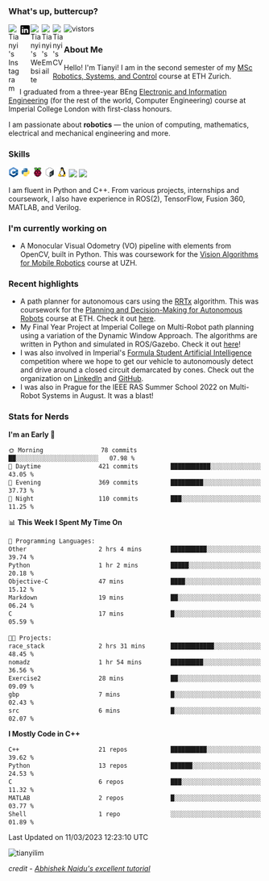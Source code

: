 ### What's up, buttercup?
<a href="https://www.instagram.com/stratosphere._/">
  <img align="left" alt="Tianyi's Instagram" width="22px" src="https://raw.githubusercontent.com/simple-icons/simple-icons/develop/icons/instagram.svg" />
</a>
<a href="https://www.linkedin.com/in/tianyilim/">
  <img align="left" alt="Tianyi's LinkedIn" width="22px" src="https://raw.githubusercontent.com/simple-icons/simple-icons/develop/icons/linkedin.svg" />
</a>
<a href="https://tianyilim.github.io/">
  <img align="left" alt="Tianyi's Website" width="22px" src="https://raw.githubusercontent.com/simple-icons/simple-icons/develop/icons/internetexplorer.svg" />
</a>
<a href="0.tianyi.lim@gmail.com">
  <img align="left" alt="Tianyi's Email" width="22px" src="https://raw.githubusercontent.com/simple-icons/simple-icons/develop/icons/gmail.svg" />
</a>
<a href="https://tianyilim.github.io/assets/TianyiLim_CV.pdf">
  <img align="left" alt="Tianyi's CV" width="22px" src="https://raw.githubusercontent.com/simple-icons/simple-icons/develop/icons/adobeacrobatreader.svg" />
</a>

![vistors](https://visitor-badge.glitch.me/badge?page_id=tianyilim.tianyilim)

### About Me
Hello! I'm Tianyi! I am in the second semester of my [MSc Robotics, Systems, and Control](https://master-robotics.ethz.ch/) course at ETH Zurich.

I graduated from a three-year BEng [Electronic and Information Engineering](https://www.imperial.ac.uk/electrical-engineering/study/undergraduate/electronic-and-information-engineering/) (for the rest of the world, Computer Engineering) course at Imperial College London with first-class honours.

I am passionate about **robotics** &mdash; the union of computing, mathematics, electrical and mechanical engineering and more.

### Skills
<code><img height="20" src="https://raw.githubusercontent.com/devicons/devicon/master/icons/cplusplus/cplusplus-original.svg"></code>
<code><img height="20" src="https://raw.githubusercontent.com/devicons/devicon/master/icons/python/python-original.svg"></code>
<code><img height="20" src="https://raw.githubusercontent.com/devicons/devicon/master/icons/raspberrypi/raspberrypi-original.svg"></code>
<code><img height="20" src="https://raw.githubusercontent.com/devicons/devicon/master/icons/bash/bash-original.svg"></code>
<code><img height="20" src="https://raw.githubusercontent.com/devicons/devicon/master/icons/linux/linux-original.svg"></code>
<code><img height="20" src="https://upload.wikimedia.org/wikipedia/commons/1/15/Robot_Operating_System_logo.svg"></code>
<code><img height="20" src="http://classic.gazebosim.org/assets/logos/gazebo_icon_pos-76b768ca51b0c24a5e5ddeb5a844baf3a3efc83e42affae355ed6ce9326707e4.svg"></code>

I am fluent in Python and C++. From various projects, internships and coursework, I also have experience in ROS(2), TensorFlow, Fusion 360, MATLAB, and Verilog.

### I'm currently working on
- A Monocular Visual Odometry (VO) pipeline with elements from OpenCV, built in Python. This was coursework for the [Vision Algorithms for Mobile Robotics](https://rpg.ifi.uzh.ch/teaching.html) course at UZH.

### Recent highlights
- A path planner for autonomous cars using the [RRTx](https://journals.sagepub.com/doi/abs/10.1177/0278364915594679) algorithm. This was coursework for the [Planning and Decision-Making for Autonomous Robots](https://idsc.ethz.ch/education/lectures/PDM4AR.html) course at ETH. Check it out [here](https://github.com/tianyilim/RRTx).
- My Final Year Project at Imperial College on Multi-Robot path planning using a variation of the Dynamic Window Approach. The algorithms are written in Python and simulated in ROS/Gazebo. Check it out [here](https://github.com/tianyilim/ic-fyp)!
- I was also involved in Imperial's [Formula Student Artificial Intelligence](https://www.imeche.org/events/formula-student/team-information/fs-ai) competition where we hope to get our vehicle to autonomously detect and drive around a closed circuit demarcated by cones. Check out the organization on [LinkedIn](https://www.linkedin.com/company/imperial-driverless/?trk=similar-pages) and [GitHub](https://github.com/Imperial-Driverless).
- I was also in Prague for the IEEE RAS Summer School 2022 on Multi-Robot Systems in August. It was a blast!

### Stats for Nerds
<!--START_SECTION:waka-->
**I'm an Early 🐤** 

```text
🌞 Morning                78 commits          ██░░░░░░░░░░░░░░░░░░░░░░░   07.98 % 
🌆 Daytime                421 commits         ███████████░░░░░░░░░░░░░░   43.05 % 
🌃 Evening                369 commits         █████████░░░░░░░░░░░░░░░░   37.73 % 
🌙 Night                  110 commits         ███░░░░░░░░░░░░░░░░░░░░░░   11.25 % 
```


📊 **This Week I Spent My Time On** 

```text
💬 Programming Languages: 
Other                    2 hrs 4 mins        ██████████░░░░░░░░░░░░░░░   39.74 % 
Python                   1 hr 2 mins         █████░░░░░░░░░░░░░░░░░░░░   20.18 % 
Objective-C              47 mins             ████░░░░░░░░░░░░░░░░░░░░░   15.12 % 
Markdown                 19 mins             ██░░░░░░░░░░░░░░░░░░░░░░░   06.24 % 
C                        17 mins             █░░░░░░░░░░░░░░░░░░░░░░░░   05.59 % 

🐱‍💻 Projects: 
race_stack               2 hrs 31 mins       ████████████░░░░░░░░░░░░░   48.45 % 
nomadz                   1 hr 54 mins        █████████░░░░░░░░░░░░░░░░   36.56 % 
Exercise2                28 mins             ██░░░░░░░░░░░░░░░░░░░░░░░   09.09 % 
gbp                      7 mins              █░░░░░░░░░░░░░░░░░░░░░░░░   02.43 % 
src                      6 mins              █░░░░░░░░░░░░░░░░░░░░░░░░   02.07 % 
```

**I Mostly Code in C++** 

```text
C++                      21 repos            ██████████░░░░░░░░░░░░░░░   39.62 % 
Python                   13 repos            ██████░░░░░░░░░░░░░░░░░░░   24.53 % 
C                        6 repos             ███░░░░░░░░░░░░░░░░░░░░░░   11.32 % 
MATLAB                   2 repos             █░░░░░░░░░░░░░░░░░░░░░░░░   03.77 % 
Shell                    1 repo              ░░░░░░░░░░░░░░░░░░░░░░░░░   01.89 % 
```




 Last Updated on 11/03/2023 12:23:10 UTC
<!--END_SECTION:waka-->
<p align="left"> <img src="https://github-readme-stats.vercel.app/api?username=tianyilim&show_icons=true&theme=gotham" alt="tianyilim" />

*credit - [Abhishek Naidu's excellent tutorial](https://github.com/abhisheknaiidu)*
